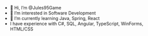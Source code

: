 - 👋 Hi, I’m @Jules95Game
- 👀 I’m interested in Software Development
- 🌱 I’m currently learning Java, Spring, React
- I have experience with C#, SQL, Angular, TypeScript, WinForms, HTML/CSS

<!---
Jules95Game/Jules95Game is a ✨ special ✨ repository because its `README.md` (this file) appears on your GitHub profile.
You can click the Preview link to take a look at your changes.
--->
